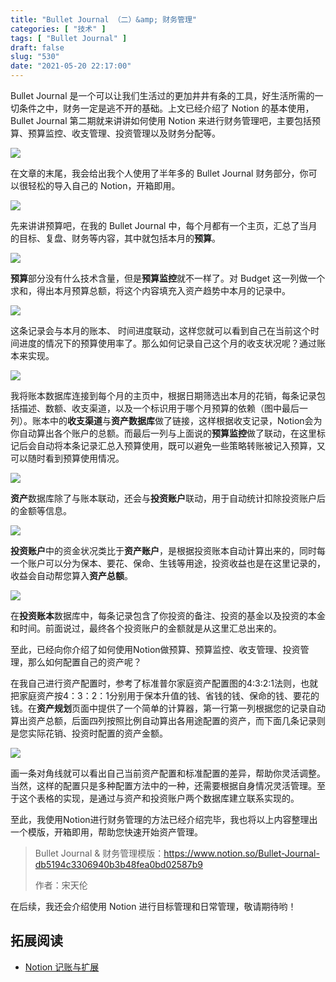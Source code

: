 ```yaml
---
title: "Bullet Journal （二）&amp; 财务管理"
categories: [ "技术" ]
tags: [ "Bullet Journal" ]
draft: false
slug: "530"
date: "2021-05-20 22:17:00"
---
```


Bullet Journal 是一个可以让我们生活过的更加井井有条的工具，好生活所需的一切条件之中，财务一定是逃不开的基础。上文已经介绍了 Notion 的基本使用，Bullet Journal 第二期就来讲讲如何使用 Notion 来进行财务管理吧，主要包括预算、预算监控、收支管理、投资管理以及财务分配等。

![](https://imagehost-cdn.frytea.com/images/2021/05/20/IMG_20210516_112508cee3c465f9ba4415.jpg)

在文章的末尾，我会给出我个人使用了半年多的 Bullet Journal 财务部分，你可以很轻松的导入自己的 Notion，开箱即用。

![](https://imagehost-cdn.frytea.com/images/2021/05/20/2021-05-20-9.42.52fb1c56342c2886fe.png)

先来讲讲预算吧，在我的 Bullet Journal 中，每个月都有一个主页，汇总了当月的目标、复盘、财务等内容，其中就包括本月的**预算**。

![](https://imagehost-cdn.frytea.com/images/2021/05/20/2021-05-20-9.52.11dfd06033a9111cda.png)

**预算**部分没有什么技术含量，但是**预算监控**就不一样了。对 Budget 这一列做一个求和，得出本月预算总额，将这个内容填充入资产趋势中本月的记录中。

![](https://imagehost-cdn.frytea.com/images/2021/05/20/2021-05-20-9.53.29f29c19aae14af21b.png)

这条记录会与本月的账本、 时间进度联动，这样您就可以看到自己在当前这个时间进度的情况下的预算使用率了。那么如何记录自己这个月的收支状况呢？通过账本来实现。

![](https://imagehost-cdn.frytea.com/images/2021/05/20/2021-05-20-9.55.451f5d1374af48a708.png)

我将账本数据库连接到每个月的主页中，根据日期筛选出本月的花销，每条记录包括描述、数额、收支渠道，以及一个标识用于哪个月预算的依赖（图中最后一列）。账本中的**收支渠道**与**资产数据库**做了链接，这样根据收支记录，Notion会为你自动算出各个账户的总额。而最后一列与上面说的**预算监控**做了联动，在这里标记后会自动将本条记录汇总入预算使用，既可以避免一些策略转账被记入预算，又可以随时看到预算使用情况。

![](https://imagehost-cdn.frytea.com/images/2021/05/20/2021-05-20-9.57.42d516940f65f19e5e.png)

**资产**数据库除了与账本联动，还会与**投资账户**联动，用于自动统计扣除投资账户后的金额等信息。

![](https://imagehost-cdn.frytea.com/images/2021/05/20/2021-05-20-10.00.0971dc669c469972df.png)

**投资账户**中的资金状况类比于**资产账户**，是根据投资账本自动计算出来的，同时每一个账户可以分为保本、要花、保命、生钱等用途，投资收益也是在这里记录的，收益会自动帮您算入**资产总额**。

![](https://imagehost-cdn.frytea.com/images/2021/05/20/2021-05-20-10.02.36e86dc9f308f74e89.png)

在**投资账本**数据库中，每条记录包含了你投资的备注、投资的基金以及投资的本金和时间。前面说过，最终各个投资账户的金额就是从这里汇总出来的。

至此，已经向你介绍了如何使用Notion做预算、预算监控、收支管理、投资管理，那么如何配置自己的资产呢？

在我自己进行资产配置时，参考了标准普尔家庭资产配置图的4:3:2:1法则，也就把家庭资产按4：3：2：1分别用于保本升值的钱、省钱的钱、保命的钱、要花的钱。在**资产规划**页面中提供了一个简单的计算器，第一行第一列根据您的记录自动算出资产总额，后面四列按照比例自动算出各用途配置的资产，而下面几条记录则是您实际花销、投资时配置的资产金额。

![](https://imagehost-cdn.frytea.com/images/2021/05/20/2021-05-20-10.05.28aa337ee6fbb52d1a.png)

画一条对角线就可以看出自己当前资产配置和标准配置的差异，帮助你灵活调整。当然，这样的配置只是多种配置方法中的一种，还需要根据自身情况灵活管理。至于这个表格的实现，是通过与资产和投资账户两个数据库建立联系实现的。

至此，我使用Notion进行财务管理的方法已经介绍完毕，我也将以上内容整理出一个模版，开箱即用，帮助您快速开始资产管理。

> Bullet Journal & 财务管理模版：https://www.notion.so/Bullet-Journal-db5194c3306940b3b48fea0bd02587b9
>
> 作者：宋天伦

在后续，我还会介绍使用 Notion 进行目标管理和日常管理，敬请期待哟！

## 拓展阅读

- [Notion 记账与扩展](https://blog.imalan.cn/archives/track-your-expense-with-notion/) 